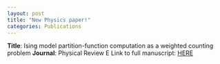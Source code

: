 ```yaml
---
layout: post
title: "New Physics paper!"
categories: Publications
---
```


**Title**: Ising model partition-function computation as a weighted counting problem
**Journal**: Physical Review E
Link to full manuscript: [HERE](https://link.aps.org/doi/10.1103/PhysRevE.109.055301)
